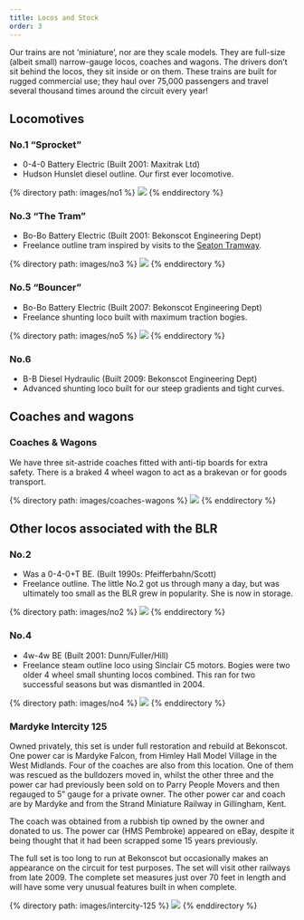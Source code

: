 ```yaml
---
title: Locos and Stock
order: 3
---
```


Our trains are not ‘miniature’, nor are they scale models. They are full-size (albeit small) narrow-gauge locos, coaches and wagons. The drivers don’t sit behind the locos, they sit inside or on them. These trains are built for rugged commercial use; they haul over 75,000 passengers and travel several thousand times around the circuit every year!

## Locomotives

### No.1 “Sprocket”
* 0-4-0 Battery Electric (Built 2001: Maxitrak Ltd)
* Hudson Hunslet diesel outline. Our first ever locomotive.

<div class="gallery">
{% directory path: images/no1 %}
  <img src="{{ file.url | prepend: site.baseurl }}" />
{% enddirectory %}
</div>

### No.3 “The Tram”
* Bo-Bo Battery Electric (Built 2001: Bekonscot Engineering Dept)
* Freelance outline tram inspired by visits to the [Seaton Tramway](http://www.tram.co.uk/).

<div class="gallery">
{% directory path: images/no3 %}
  <img src="{{ file.url | prepend: site.baseurl }}" />
{% enddirectory %}
</div>

### No.5 “Bouncer”
* Bo-Bo Battery Electric (Built 2007: Bekonscot Engineering Dept)
* Freelance shunting loco built with maximum traction bogies.

<div class="gallery">
{% directory path: images/no5 %}
  <img src="{{ file.url | prepend: site.baseurl }}" />
{% enddirectory %}
</div>

### No.6
* B-B Diesel Hydraulic (Built 2009: Bekonscot Engineering Dept)
* Advanced shunting loco built for our steep gradients and tight curves.

## Coaches and wagons

### Coaches & Wagons
We have three sit-astride coaches fitted with anti-tip boards for extra safety. There is a braked 4 wheel wagon to act as a brakevan or for goods transport.

<div class="gallery">
{% directory path: images/coaches-wagons %}
  <img src="{{ file.url | prepend: site.baseurl }}" />
{% enddirectory %}
</div>


## Other locos associated with the BLR

### No.2
* Was a 0-4-0+T BE. (Built 1990s: Pfeifferbahn/Scott)
* Freelance outline. The little No.2 got us through many a day, but was ultimately too small as the BLR grew in popularity. She is now in storage.

<div class="gallery">
{% directory path: images/no2 %}
  <img src="{{ file.url | prepend: site.baseurl }}" />
{% enddirectory %}
</div>

### No.4
* 4w-4w BE (Built 2001: Dunn/Fuller/Hill)
* Freelance steam outline loco using Sinclair C5 motors. Bogies were two older 4 wheel small shunting locos combined. This ran for two successful seasons but was dismantled in 2004.

<div class="gallery">
{% directory path: images/no4 %}
  <img src="{{ file.url | prepend: site.baseurl }}" />
{% enddirectory %}
</div>

### Mardyke Intercity 125
Owned privately, this set is under full restoration and rebuild at Bekonscot. One power car is Mardyke Falcon, from Himley Hall Model Village in the West Midlands. Four of the coaches are also from this location. One of them was rescued as the bulldozers moved in, whilst the other three and the power car had previously been sold on to Parry People Movers and then regauged to 5” gauge for a private owner. The other power car and coach are by Mardyke and from the Strand Miniature Railway in Gillingham, Kent.

The coach was obtained from a rubbish tip owned by the owner and donated to us. The power car (HMS Pembroke) appeared on eBay, despite it being thought that it had been scrapped some 15 years previously.

The full set is too long to run at Bekonscot but occasionally makes an appearance on the circuit for test purposes. The set will visit other railways from late 2009. The complete set measures just over 70 feet in length and will have some very unusual features built in when complete.

<div class="gallery">
{% directory path: images/intercity-125 %}
  <img src="{{ file.url | prepend: site.baseurl }}" />
{% enddirectory %}
</div>